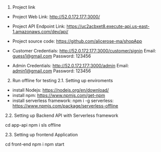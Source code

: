 
1. Project link

- Project Web Link: http://52.0.172.177:3000/
- Project API Endpoint Link: https://uc2acbxet8.execute-api.us-east-1.amazonaws.com/dev/api/
- Project source code: https://github.com/alicerose-ma/shopApp

- Customer Credentials: http://52.0.172.177:3000/customer/signin
    Email: guess1@gmail.com 
    Password: 123456

- Admin Credentials: http://52.0.172.177:3000/admin
    Email: admin1@gmail.com 
    Password: 123456


2. Run offline for testing
2.1. Setting up enviroments
 - install Nodejs: https://nodejs.org/en/download/
 - install npm: https://www.npmjs.com/get-npm
 - install serverless framework: npm i -g serverless: https://www.npmjs.com/package/serverless-offline


2.2. Setting up Backend API with Serverless framework

cd app-api
npm i
sls offline

 
2.3. Setting up frontend Application

cd front-end
npm i
npm start
 


 
 

